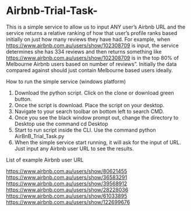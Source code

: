 # Airbnb-Trial-Task-
This is a simple service to allow us to input ANY user’s Airbnb URL and the service returns a relative ranking of how that user’s profile ranks based initially on just how many reviews they have had.
For example, when https://www.airbnb.com.au/users/show/102308709 is input, the service determines she has 334 reviews and then returns something like https://www.airbnb.com.au/users/show/102308709 is in the top 80% of Melbourne Airbnb users based on number of reviews”.
Initially the data compared against should just contain Melbourne based users ideally. 

How to run the simple service (windows platform)
1. Download the python script. Click on the clone or download green button.
2. Once the script is download. Place the script on your desktop.
3. Navigate to your search toolbar on bottom left to search CMD.
4. Once you see the black window prompt out, change the directory to Desktop use the command 
    cd Desktop
5. Start to run script inside the CLI. Use the command 
    python AirBnB_Trial_Task.py
6. When the simple service start running, it will ask for the input of URL. Just input any Airbnb user URL to see the results.

List of example Airbnb user URL 

https://www.airbnb.com.au/users/show/80621455
https://www.airbnb.com.au/users/show/36583291
https://www.airbnb.com.au/users/show/39568912
https://www.airbnb.com.au/users/show/28228036
https://www.airbnb.com.au/users/show/61033895
https://www.airbnb.com.au/users/show/122699676

